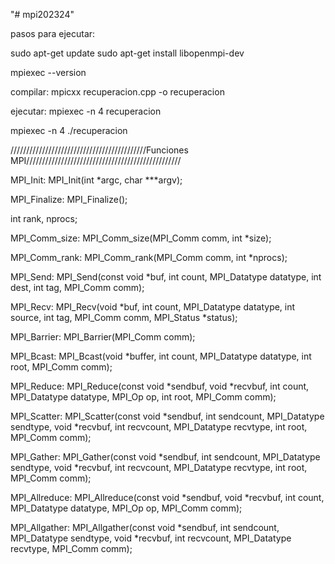 "# mpi202324" 

pasos para ejecutar:

sudo apt-get update
sudo apt-get install libopenmpi-dev

mpiexec --version

compilar:
mpicxx recuperacion.cpp -o recuperacion

ejecutar:
mpiexec -n 4 recuperacion

mpiexec -n 4 ./recuperacion

///////////////////////////////////////////Funciones MPI/////////////////////////////////////////////////

MPI_Init:
MPI_Init(int *argc, char ***argv);

MPI_Finalize:
MPI_Finalize();

int rank, nprocs;

MPI_Comm_size:
MPI_Comm_size(MPI_Comm comm, int *size);

MPI_Comm_rank:
MPI_Comm_rank(MPI_Comm comm, int *nprocs);

MPI_Send:
MPI_Send(const void *buf, int count, MPI_Datatype datatype, int dest, int tag, MPI_Comm comm);

MPI_Recv:
MPI_Recv(void *buf, int count, MPI_Datatype datatype, int source, int tag, MPI_Comm comm, MPI_Status *status);

MPI_Barrier:
MPI_Barrier(MPI_Comm comm);

MPI_Bcast:
MPI_Bcast(void *buffer, int count, MPI_Datatype datatype, int root, MPI_Comm comm);

MPI_Reduce:
MPI_Reduce(const void *sendbuf, void *recvbuf, int count, MPI_Datatype datatype, MPI_Op op, int root, MPI_Comm comm);

MPI_Scatter:
MPI_Scatter(const void *sendbuf, int sendcount, MPI_Datatype sendtype, void *recvbuf, int recvcount, MPI_Datatype recvtype, int root, MPI_Comm comm);

MPI_Gather:
MPI_Gather(const void *sendbuf, int sendcount, MPI_Datatype sendtype, void *recvbuf, int recvcount, MPI_Datatype recvtype, int root, MPI_Comm comm);

MPI_Allreduce:
MPI_Allreduce(const void *sendbuf, void *recvbuf, int count, MPI_Datatype datatype, MPI_Op op, MPI_Comm comm);

MPI_Allgather:
MPI_Allgather(const void *sendbuf, int sendcount, MPI_Datatype sendtype, void *recvbuf, int recvcount, MPI_Datatype recvtype, MPI_Comm comm);